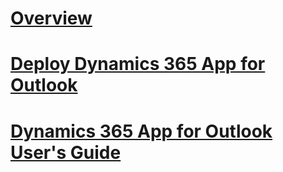 # [Overview](overview.md)
# [Deploy Dynamics 365 App for Outlook](deploy-dynamics-365-app-for-outlook.md)
# [Dynamics 365 App for Outlook User's Guide](dynamics-365-app-outlook-user-s-guide.md)